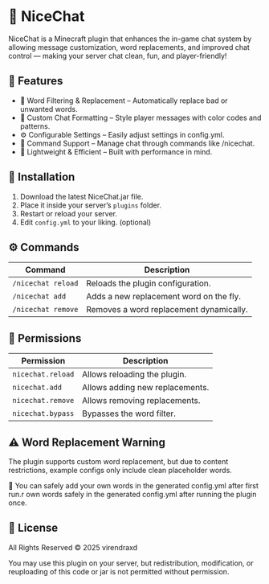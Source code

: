 # 💬 NiceChat

NiceChat is a Minecraft plugin that enhances the in-game chat system by allowing message customization, word replacements, and improved chat control — making your server chat clean, fun, and player-friendly!

## 🌟 Features

- 🧹 Word Filtering & Replacement – Automatically replace bad or unwanted words.
- 🎨 Custom Chat Formatting – Style player messages with color codes and patterns.
- ⚙️ Configurable Settings – Easily adjust settings in config.yml.
- 🧩 Command Support – Manage chat through commands like /nicechat.
- 🔄 Lightweight & Efficient – Built with performance in mind.


## 🧱 Installation
1. Download the latest NiceChat.jar file.
2. Place it inside your server’s `plugins` folder.
3. Restart or reload your server.
4. Edit `config.yml` to your liking. (optional)


## ⚙️ Commands
| Command            | Description                             |
| ------------------ | --------------------------------------- |
| `/nicechat reload` | Reloads the plugin configuration.       |
| `/nicechat add`    | Adds a new replacement word on the fly. |
| `/nicechat remove` | Removes a word replacement dynamically. |


## 🧾 Permissions
| Permission        | Description                     |
| ----------------- | ------------------------------- |
| `nicechat.reload` | Allows reloading the plugin.    |
| `nicechat.add`    | Allows adding new replacements. |
| `nicechat.remove` | Allows removing replacements.   |
| `nicechat.bypass` | Bypasses the word filter.       |


## ⚠️ Word Replacement Warning
The plugin supports custom word replacement, but due to content restrictions,
example configs only include clean placeholder words.

🧱 You can safely add your own words in the generated config.yml after first run.r own words safely in the generated config.yml after running the plugin once.


## 📜 License
All Rights Reserved © 2025 virendraxd

You may use this plugin on your server, but redistribution, modification, or reuploading of this code or jar is not permitted without permission.